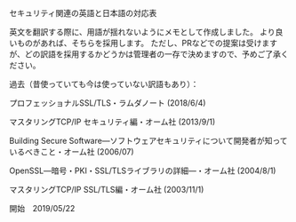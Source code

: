 セキュリティ関連の英語と日本語の対応表

英文を翻訳する際に、用語が揺れないようにメモとして作成しました。
より良いものがあれば、そちらを採用します。
ただし、PRなどでの提案は受けますが、どの訳語を採用するかどうかは管理者の一存で決めますので、予めご了承ください。


過去（昔使っていても今は使っていない訳語もあり）：

プロフェッショナルSSL/TLS・ラムダノート (2018/6/4)

マスタリングTCP/IP セキュリティ編・オーム社 (2013/9/1)

Building Secure Software―ソフトウェアセキュリティについて開発者が知っているべきこと・オーム社 (2006/07)

OpenSSL―暗号・PKI・SSL/TLSライブラリの詳細―・オーム社 (2004/8/1)

マスタリングTCP/IP SSL/TLS編・オーム社 (2003/11/1)

開始　2019/05/22

